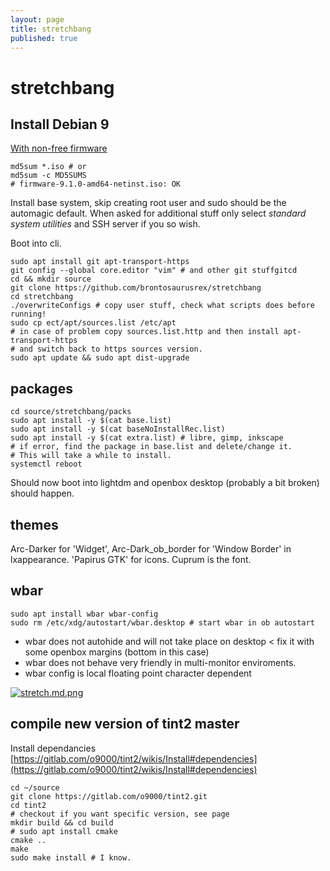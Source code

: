 ```yaml
---
layout: page
title: stretchbang
published: true
---
```

# stretchbang

## Install Debian 9

[With non-free firmware](https://cdimage.debian.org/cdimage/unofficial/non-free/cd-including-firmware/)

    md5sum *.iso # or
    md5sum -c MD5SUMS 
    # firmware-9.1.0-amd64-netinst.iso: OK

Install base system, skip creating root user and sudo should be the automagic default. When asked for additional stuff only select *standard system utilities* and SSH server if you so wish.

Boot into cli.

    sudo apt install git apt-transport-https
    git config --global core.editor "vim" # and other git stuffgitcd 
    cd && mkdir source
    git clone https://github.com/brontosaurusrex/stretchbang
    cd stretchbang
    ./overwriteConfigs # copy user stuff, check what scripts does before running!
    sudo cp ect/apt/sources.list /etc/apt
    # in case of problem copy sources.list.http and then install apt-transport-https
    # and switch back to https sources version.
    sudo apt update && sudo apt dist-upgrade
    
## packages

    cd source/stretchbang/packs
    sudo apt install -y $(cat base.list)
    sudo apt install -y $(cat baseNoInstallRec.list)
    sudo apt install -y $(cat extra.list) # libre, gimp, inkscape
    # if error, find the package in base.list and delete/change it.
    # This will take a while to install.
    systemctl reboot
    
Should now boot into lightdm and openbox desktop (probably a bit broken) should happen.

## themes
Arc-Darker for 'Widget', Arc-Dark_ob_border for 'Window Border' in lxappearance. 'Papirus GTK' for icons. Cuprum is the font.

## wbar

    sudo apt install wbar wbar-config
    sudo rm /etc/xdg/autostart/wbar.desktop # start wbar in ob autostart
    
- wbar does not autohide and will not take place on desktop < fix it with some openbox margins (bottom in this case)
- wbar does not behave very friendly in multi-monitor enviroments.
- wbar config is local floating point character dependent

[![stretch.md.png](https://cdn.scrot.moe/images/2017/08/01/stretch.md.png)](https://cdn.scrot.moe/images/2017/08/01/stretch.png)

## compile new version of tint2 master

Install dependancies  
[https://gitlab.com/o9000/tint2/wikis/Install#dependencies](https://gitlab.com/o9000/tint2/wikis/Install#dependencies)

    cd ~/source
    git clone https://gitlab.com/o9000/tint2.git
    cd tint2
    # checkout if you want specific version, see page
    mkdir build && cd build
    # sudo apt install cmake
    cmake ..
    make
    sudo make install # I know.

